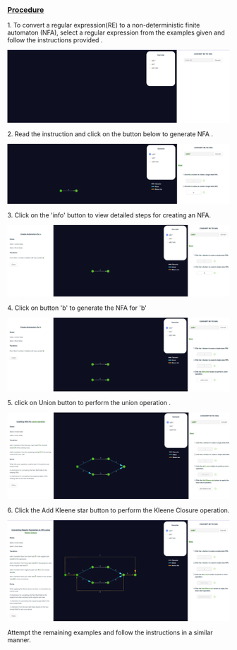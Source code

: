 <u><h3>Procedure</u></h3>
<p>1. To convert a regular expression(RE) to a non-deterministic finite automaton (NFA), select a regular expression from the examples given and follow the instructions provided .</p>
<div><img src="./images/input.png" alt="input the examples"></div>
<p>2. Read the instruction and click on the button below to generate NFA .</p>
<div><img src="./images/nfafora.png" alt="gernate nfa for a"></div></p>
<p>3. Click on the 'info' button to view detailed steps for creating an NFA.</p>
<div><img src="./images/infofora.png" alt="detailed step"></div></p>

<p>4. Click on button 'b' to generate the NFA for 'b'</p> 
<div><img src="./images/nfaforb.png" alt="detailed step"></div></p>
<p>5. click on Union button to perform the union operation .
<div><img src="./images/union.png" alt="detailed step"></div></p>
<p>6. Click the Add Kleene star button to perform the Kleene Closure operation.</p>
<div><img src="./images/kleene.png" alt="detailed step"></div>
<p>Attempt the remaining examples and follow the instructions in a similar manner.</p>
